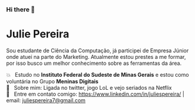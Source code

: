 ### Hi there 👋

<!--
**juliespereira/juliespereira** is a ✨ _special_ ✨ repository because its `README.md` (this file) appears on your GitHub profile.

Here are some ideas to get you started:

- 🔭 I’m currently working on ...
- 🌱 I’m currently learning ...
- 👯 I’m looking to collaborate on ...
- 🤔 I’m looking for help with ...
- 💬 Ask me about ...
- 📫 How to reach me: ...
- 😄 Pronouns: ...
- ⚡ Fun fact: ...


- Sou estudante de Ciência da Computação, já participei de Empresa Júnior onde atuei na parte do Marketing. Atualmente estou prestes a me formar e estou em busca de um melhor conhecimento sobre as ferramentas da área.
- Email: juliespereira7@gmail.com | LinkedIn: https://www.linkedin.com/in/julie-pereira-3b4924152/ 
- Estudo no Instituto Federal do Sudeste de Minas Gerais e estou como voluntária no Grupo Meninas Digitais
- Unity, FIGMA e UX Design
- Em que você procura colaborar
- Com o que você pode ajudar quem estiver precisando
- Como entrar com contato com você

```markdown
-->
# Julie Pereira

Sou estudante de Ciência da Computação, já participei de Empresa Júnior onde atuei na parte do Marketing. Atualmente estou prestes a me formar, por isso busco um melhor conhecimento sobre as ferramentas da área.

:boom:  &nbsp; Estudo no **Instituto Federal do Sudeste de Minas Gerais** e estou como voluntária no Grupo **Meninas Digitais**
 <br/> 💬  &nbsp; Sobre mim: Ligada no twitter, jogo LoL e vejo seriados na Netflix
 <br/> :email: &nbsp; Entre em contato comigo: https://www.linkedin.com/in/juliespereira/
| 
email: juliespereira7@gmail.com

```
